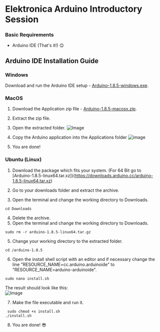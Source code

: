 # Elektronica Arduino Introductory Session 

### Basic Requirements
* Arduino IDE (That's it!) :wink:  

##  Arduino IDE Installation Guide


### Windows
  Download and run the Arduino IDE setup - [Arduino-1.8.5-windows.exe](https://downloads.arduino.cc/arduino-1.8.5-windows.exe). <br/>
        
### MacOS
   1. Download the Application zip file - [Arduino-1.8.5-macosx.zip](https://downloads.arduino.cc/arduino-1.8.5-macosx.zip).<br/>

  2. Extract the zip file.
  
  3. Open the extracted folder.
    ![Image](https://www.arduino.cc/en/uploads/Guide/Mac_Download.jpg)
  
  4. Copy the Arduino application into the Applications folder 
    ![image](https://www.arduino.cc/en/uploads/Guide/MAC_App.jpg)
  
  5. You are done! 

### Ubuntu (Linux)
   1. Download the package which fits your system. (For  64 Bit go to [Arduino-1.8.5-linux64.tar.xz])(https://downloads.arduino.cc/arduino-1.8.5-linux64.tar.xz)<br/>
     
   2. Go to your downloads folder and extract the archive.
   
   3. Open the terminal and change the working directory to Downloads.
   ```Shell
cd Downloads
   ```
   4. Delete the archive. 
   3. Open the terminal and change the working directory to Downloads.
   ```Shell
sudo rm -r arduino-1.8.5-linux64.tar.gz
   ```
   5. Change your working directory to the extracted folder.
   ```Shell
cd /arduino-1.8.5
   ```
  6. Open the install shell script with an editor and if necessary change the line "RESOURCE_NAME=cc.arduino.arduinoide" to "RESOURCE_NAME=arduino-arduinoide".
 ```Shell
sudo nano install.sh
 ```
The result should look like this:  
  ![Image](http://i67.tinypic.com/2mnkocj.png)

  7. Make the file executable and run it.
  ```Shell
   sudo chmod +x install.sh
./install.sh
  ```
  8. You are done! :sunglasses:
